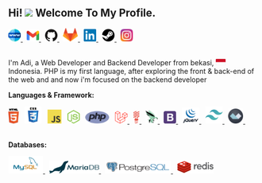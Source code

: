 ## Hi! <img src="https://media.giphy.com/media/hvRJCLFzcasrR4ia7z/giphy.gif" width="25px"> Welcome To My Profile.

<a href="https://github.com/adiyansahcode/" target="_blank">
  <img alt="Adiyansah Website" width="25px" src="assets/world-wide-web.svg" />
</a>
&nbsp;
<a href="mailto:adiyansahcode@gmail.com" target="_blank">
  <img alt="Adiyansah Email" width="25px" src="assets/gmail.svg" />
</a>
&nbsp;
<a href="https://github.com/adiyansahcode/" target="_blank">
  <img alt="Adiyansah Github" width="25px" src="assets/github-icon.svg" />
</a>
&nbsp;
<a href="https://gitlab.com/adiyansahcode" target="_blank">
  <img alt="Adiyansah gitlab" width="30px" src="assets/gitlab-icon.svg" />
</a>
&nbsp;
<a href="https://www.linkedin.com/in/adiyansah-code/" target="_blank">
  <img alt="Adiyansah LinkedIN" width="25px" src="assets/linkedin.svg" />
</a>
&nbsp;
<a href="https://steamcommunity.com/id/AdiTheDragon/" target="_blank">
  <img alt="Adiyansah Steam" width="25px" src="assets/steam.svg" />
</a>
&nbsp;
<a href="https://www.instagram.com/adi_the_dragon/" target="_blank">
  <img alt="Adiyansah instagram" width="25px" src="assets/instagram-icon.svg" />
</a>

<br />
<br />

<p>
I'm Adi, a Web Developer and Backend Developer from bekasi, <img src="assets/indonesia.svg" width="20"/> Indonesia. PHP is my first language, after exploring the front & back-end of the web and and now i'm focused on the backend developer
</p>

**Languages & Framework:**

<img alt="html5" height="30px" src="assets/html5.svg" />
&nbsp;
<img alt="css3" width="34px" src="assets/css3.svg" />
&nbsp;
<img alt="javascript" width="28px" src="assets/javascript.svg" />
&nbsp;
<img alt="nodejs" width="25px" src="assets/nodejs-icon.svg" />
&nbsp;
<img alt="laravel" height="25px" src="assets/php-icon.svg" />
&nbsp;
<a href="https://laravel.com/" target="_blank">
  <img alt="laravel" width="25px" src="assets/laravel-icon-new.svg" />
</a>
&nbsp;
<a href="https://lumen.laravel.com/" target="_blank">
  <img alt="lumen" height="25px" src="assets/lumen-icon.svg" />
</a>
&nbsp;
<a href="https://phalcon.io/" target="_blank">
  <img alt="phalcon" width="25px" src="assets/phalcon.svg" />
</a>
&nbsp;
<a href="https://getbootstrap.com/" target="_blank">
  <img alt="bootstrap" width="25px" src="assets/bootstrap-4.svg" />
</a>
&nbsp;
<a href="https://getbootstrap.com/" target="_blank">
  <img alt="jquery" width="35px" src="assets/jquery-vertical.svg" />
</a>
&nbsp;
<a href="https://tailwindcss.com/" target="_blank">
  <img alt="tailwindcss" width="35px" src="assets/tailwindcss-icon.svg" />
</a>
&nbsp;
<a href="https://github.com/alpinejs/alpine/" target="_blank">
  <img alt="alpinejs" width="30px" src="assets/alpinejs-icon.svg" />
</a>
&nbsp;

<br />
<br />

**Databases:**

<a href="https://www.mysql.com/" target="_blank">
  <img alt="mysql" height="35px" src="assets/mysql.svg" />
</a>
&nbsp;
<a href="https://www.mysql.com/" target="_blank">
  <img alt="mysql" height="25px" src="assets/mariadb.svg" />
</a>
&nbsp;
<a href="https://www.mysql.com/" target="_blank">
  <img alt="mysql" height="25px" src="assets/postgresql-horizontal.svg" />
</a>
&nbsp;
<a href="https://www.mysql.com/" target="_blank">
  <img alt="mysql" height="25px" src="assets/redis.svg" />
</a>